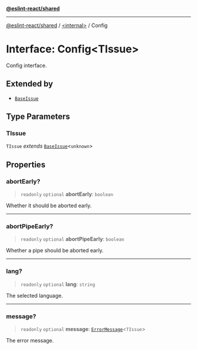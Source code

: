 [**@eslint-react/shared**](../../README.md)

***

[@eslint-react/shared](../../README.md) / [\<internal\>](../README.md) / Config

# Interface: Config\<TIssue\>

Config interface.

## Extended by

- [`BaseIssue`](BaseIssue.md)

## Type Parameters

### TIssue

`TIssue` *extends* [`BaseIssue`](BaseIssue.md)\<`unknown`\>

## Properties

### abortEarly?

> `readonly` `optional` **abortEarly**: `boolean`

Whether it should be aborted early.

***

### abortPipeEarly?

> `readonly` `optional` **abortPipeEarly**: `boolean`

Whether a pipe should be aborted early.

***

### lang?

> `readonly` `optional` **lang**: `string`

The selected language.

***

### message?

> `readonly` `optional` **message**: [`ErrorMessage`](../type-aliases/ErrorMessage.md)\<`TIssue`\>

The error message.
